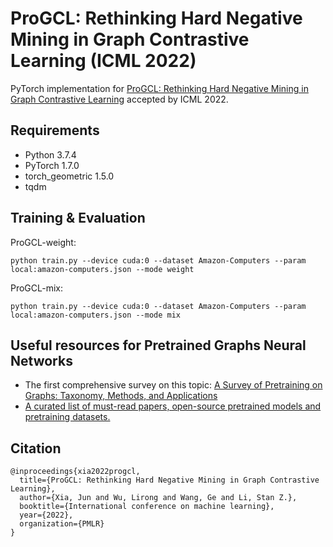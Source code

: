 # ProGCL: Rethinking Hard Negative Mining in Graph Contrastive Learning (ICML 2022)
PyTorch implementation for [ProGCL: Rethinking Hard Negative Mining in Graph Contrastive Learning](https://arxiv.org/abs/2110.02027) accepted by ICML 2022.
## Requirements
* Python 3.7.4
* PyTorch 1.7.0
* torch_geometric 1.5.0
* tqdm
## Training & Evaluation
ProGCL-weight:
```
python train.py --device cuda:0 --dataset Amazon-Computers --param local:amazon-computers.json --mode weight
```
ProGCL-mix:
```
python train.py --device cuda:0 --dataset Amazon-Computers --param local:amazon-computers.json --mode mix
```
## Useful resources for Pretrained Graphs Neural Networks
* The first comprehensive survey on this topic: [A Survey of Pretraining on Graphs: Taxonomy, Methods, and Applications](https://arxiv.org/abs/2202.07893v1)
* [A curated list of must-read papers, open-source pretrained models and pretraining datasets.](https://github.com/junxia97/awesome-pretrain-on-graphs)

## Citation
```
@inproceedings{xia2022progcl,
  title={ProGCL: Rethinking Hard Negative Mining in Graph Contrastive Learning},
  author={Xia, Jun and Wu, Lirong and Wang, Ge and Li, Stan Z.},
  booktitle={International conference on machine learning},
  year={2022},
  organization={PMLR}
}
```

